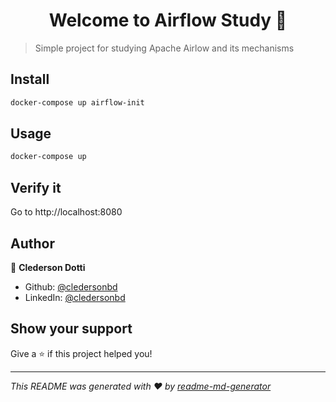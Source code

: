 <h1 align="center">Welcome to Airflow Study 👋</h1>
<p>
</p>

> Simple project for studying Apache Airlow and its mechanisms

## Install

```sh
docker-compose up airflow-init
```

## Usage

```sh
docker-compose up
```

## Verify it

Go to http://localhost:8080

## Author

👤 **Clederson Dotti**

* Github: [@cledersonbd](https://github.com/cledersonbd)
* LinkedIn: [@cledersonbd](https://linkedin.com/in/cledersonbd)

## Show your support

Give a ⭐️ if this project helped you!

***
_This README was generated with ❤️ by [readme-md-generator](https://github.com/kefranabg/readme-md-generator)_
